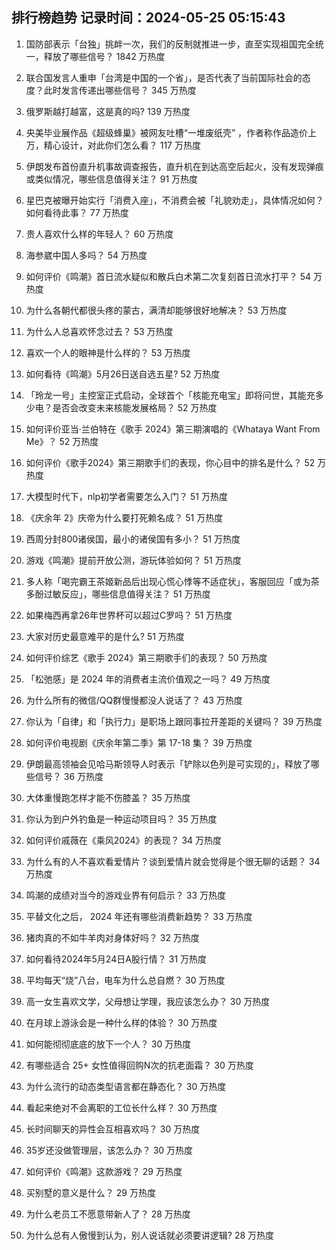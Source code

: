 
## 排行榜趋势 记录时间：2024-05-25 05:15:43
  
  1. 国防部表示「台独」挑衅一次，我们的反制就推进一步，直至实现祖国完全统一，释放了哪些信号？ 1842 万热度
    
  2. 联合国发言人重申「台湾是中国的一个省」，是否代表了当前国际社会的态度？此时发言传递出哪些信号？ 345 万热度
    
  3. 俄罗斯越打越富，这是真的吗? 139 万热度
    
  4. 央美毕业展作品《超级蜂巢》被网友吐槽“一堆废纸壳” ，作者称作品造价上万，精心设计，对此你们怎么看？ 117 万热度
    
  5. 伊朗发布首份直升机事故调查报告，直升机在到达高空后起火，没有发现弹痕或类似情况，哪些信息值得关注？ 91 万热度
    
  6. 星巴克被曝开始实行「消费入座」，不消费会被「礼貌劝走」，具体情况如何？如何看待此事？ 77 万热度
    
  7. 贵人喜欢什么样的年轻人？ 60 万热度
    
  8. 海参崴中国人多吗？ 54 万热度
    
  9. 如何评价《鸣潮》首日流水疑似和散兵白术第二次复刻首日流水打平？ 54 万热度
    
  10. 为什么各朝代都很头疼的蒙古，满清却能够很好地解决？ 53 万热度
    
  11. 为什么人总喜欢怀念过去？ 53 万热度
    
  12. 喜欢一个人的眼神是什么样的？ 53 万热度
    
  13. 如何看待《鸣潮》5月26日送自选五星? 52 万热度
    
  14. 「玲龙一号」主控室正式启动，全球首个「核能充电宝」即将问世，其能充多少电？是否会改变未来核能发展格局？ 52 万热度
    
  15. 如何评价亚当·兰伯特在《歌手 2024》第三期演唱的《Whataya Want From Me》？ 52 万热度
    
  16. 如何评价《歌手2024》第三期歌手们的表现，你心目中的排名是什么？ 52 万热度
    
  17. 大模型时代下，nlp初学者需要怎么入门？ 51 万热度
    
  18. 《庆余年 2》庆帝为什么要打死赖名成？ 51 万热度
    
  19. 西周分封800诸侯国，最小的诸侯国有多小？ 51 万热度
    
  20. 游戏《鸣潮》提前开放公测，游玩体验如何？ 51 万热度
    
  21. 多人称「喝完霸王茶姬新品后出现心慌心悸等不适症状」，客服回应「或为茶多酚过敏反应」，哪些信息值得关注？ 51 万热度
    
  22. 如果梅西再拿26年世界杯可以超过C罗吗？ 51 万热度
    
  23. 大家对历史最意难平的是什么? 51 万热度
    
  24. 如何评价综艺《歌手 2024》第三期歌手们的表现？ 50 万热度
    
  25. 「松弛感」是 2024 年的消费者主流价值观之一吗？ 49 万热度
    
  26. 为什么所有的微信/QQ群慢慢都没人说话了？ 43 万热度
    
  27. 你认为「自律」和「执行力」是职场上跟同事拉开差距的关键吗？ 39 万热度
    
  28. 如何评价电视剧《庆余年第二季》第 17-18 集？ 39 万热度
    
  29. 伊朗最高领袖会见哈马斯领导人时表示「铲除以色列是可实现的」，释放了哪些信号？ 36 万热度
    
  30. 大体重慢跑怎样才能不伤膝盖？ 35 万热度
    
  31. 你认为到户外钓鱼是一种运动项目吗？ 35 万热度
    
  32. 如何评价戚薇在《乘风2024》的表现？ 34 万热度
    
  33. 为什么有的人不喜欢看爱情片？谈到爱情片就会觉得是个很无聊的话题？ 34 万热度
    
  34. 鸣潮的成绩对当今的游戏业界有何启示？ 33 万热度
    
  35. 平替文化之后， 2024 年还有哪些消费新趋势？ 33 万热度
    
  36. 猪肉真的不如牛羊肉对身体好吗？ 32 万热度
    
  37. 如何看待2024年5月24日A股行情？ 31 万热度
    
  38. 平均每天“烧”八台，电车为什么总自燃？ 30 万热度
    
  39. 高一女生喜欢文学，父母想让学理，我应该怎么办？ 30 万热度
    
  40. 在月球上游泳会是一种什么样的体验？ 30 万热度
    
  41. 如何能彻彻底底的放下一个人？ 30 万热度
    
  42. 有哪些适合 25+ 女性值得回购N次的抗老面霜？ 30 万热度
    
  43. 为什么流行的动态类型语言都在静态化？ 30 万热度
    
  44. 看起来绝对不会离职的工位长什么样？ 30 万热度
    
  45. 长时间聊天的异性会互相喜欢吗？ 30 万热度
    
  46. 35岁还没做管理层，该怎么办？ 30 万热度
    
  47. 如何评价《鸣潮》这款游戏？ 29 万热度
    
  48. 买别墅的意义是什么？ 29 万热度
    
  49. 为什么老员工不愿意带新人了？ 28 万热度
    
  50. 为什么总有人傲慢到认为，别人说话就必须要讲逻辑? 28 万热度
    